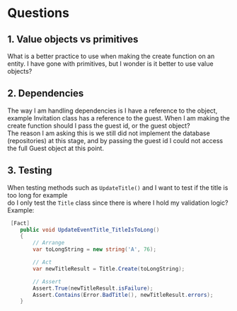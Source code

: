﻿# Questions

## 1. Value objects vs primitives
What is a better practice to use when making the create function on an entity. I have gone with primitives, but I wonder is it better to use value objects?

## 2. Dependencies
The way I am handling dependencies is I have a reference to the object, example Invitation class has a reference to the guest. When I am making the create function should I pass the guest id, or the guest object?\
The reason I am asking this is we still did not implement the database (repositories) at this stage, and by passing the guest id I could not access the full Guest object at this point.

## 3. Testing
When testing methods such as `UpdateTitle()` and I want to test if the title is too long for example\
do I only test the `Title` class since there is where I hold my validation logic?\
Example:
```C#
 [Fact]
    public void UpdateEventTitle_TitleIsToLong()
    {
        // Arrange
        var toLongString = new string('A', 76);

        // Act
        var newTitleResult = Title.Create(toLongString);

        // Assert
        Assert.True(newTitleResult.isFailure);
        Assert.Contains(Error.BadTitle(), newTitleResult.errors);
    }
```
